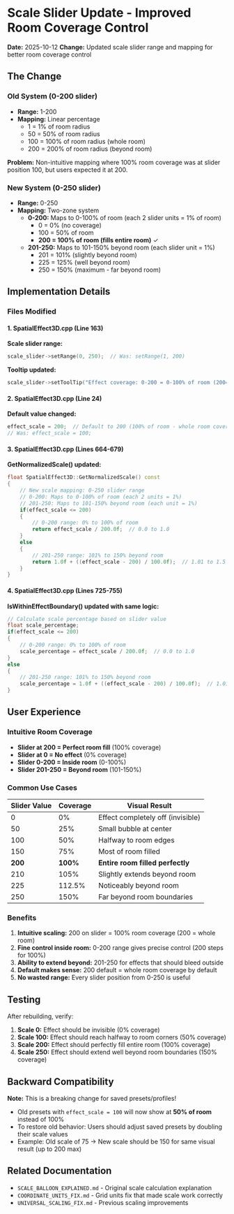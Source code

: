 # Scale Slider Update - Improved Room Coverage Control

**Date:** 2025-10-12
**Change:** Updated scale slider range and mapping for better room coverage control

## The Change

### Old System (0-200 slider)
- **Range:** 1-200
- **Mapping:** Linear percentage
  - 1 = 1% of room radius
  - 50 = 50% of room radius
  - 100 = 100% of room radius (whole room)
  - 200 = 200% of room radius (beyond room)

**Problem:** Non-intuitive mapping where 100% room coverage was at slider position 100, but users expected it at 200.

### New System (0-250 slider)
- **Range:** 0-250
- **Mapping:** Two-zone system
  - **0-200:** Maps to 0-100% of room (each 2 slider units = 1% of room)
    - 0 = 0% (no coverage)
    - 100 = 50% of room
    - **200 = 100% of room (fills entire room)** ✓
  - **201-250:** Maps to 101-150% beyond room (each slider unit = 1%)
    - 201 = 101% (slightly beyond room)
    - 225 = 125% (well beyond room)
    - 250 = 150% (maximum - far beyond room)

## Implementation Details

### Files Modified

#### 1. SpatialEffect3D.cpp (Line 163)
**Scale slider range:**
```cpp
scale_slider->setRange(0, 250);  // Was: setRange(1, 200)
```

**Tooltip updated:**
```cpp
scale_slider->setToolTip("Effect coverage: 0-200 = 0-100% of room (200=whole room), 201-250 = 101-150% (beyond room)");
```

#### 2. SpatialEffect3D.cpp (Line 24)
**Default value changed:**
```cpp
effect_scale = 200;  // Default to 200 (100% of room - whole room coverage)
// Was: effect_scale = 100;
```

#### 3. SpatialEffect3D.cpp (Lines 664-679)
**GetNormalizedScale() updated:**
```cpp
float SpatialEffect3D::GetNormalizedScale() const
{
    // New scale mapping: 0-250 slider range
    // 0-200: Maps to 0-100% of room (each 2 units = 1%)
    // 201-250: Maps to 101-150% beyond room (each unit = 1%)
    if(effect_scale <= 200)
    {
        // 0-200 range: 0% to 100% of room
        return effect_scale / 200.0f;  // 0.0 to 1.0
    }
    else
    {
        // 201-250 range: 101% to 150% beyond room
        return 1.0f + ((effect_scale - 200) / 100.0f);  // 1.01 to 1.5
    }
}
```

#### 4. SpatialEffect3D.cpp (Lines 725-755)
**IsWithinEffectBoundary() updated with same logic:**
```cpp
// Calculate scale percentage based on slider value
float scale_percentage;
if(effect_scale <= 200)
{
    // 0-200 range: 0% to 100% of room
    scale_percentage = effect_scale / 200.0f;  // 0.0 to 1.0
}
else
{
    // 201-250 range: 101% to 150% beyond room
    scale_percentage = 1.0f + ((effect_scale - 200) / 100.0f);  // 1.01 to 1.5
}
```

## User Experience

### Intuitive Room Coverage
- **Slider at 200 = Perfect room fill** (100% coverage)
- **Slider at 0 = No effect** (0% coverage)
- **Slider 0-200 = Inside room** (0-100%)
- **Slider 201-250 = Beyond room** (101-150%)

### Common Use Cases

| Slider Value | Coverage | Visual Result |
|--------------|----------|---------------|
| 0 | 0% | Effect completely off (invisible) |
| 50 | 25% | Small bubble at center |
| 100 | 50% | Halfway to room edges |
| 150 | 75% | Most of room filled |
| **200** | **100%** | **Entire room filled perfectly** |
| 210 | 105% | Slightly extends beyond room |
| 225 | 112.5% | Noticeably beyond room |
| 250 | 150% | Far beyond room boundaries |

### Benefits

1. **Intuitive scaling:** 200 on slider = 100% room coverage (200 = whole room)
2. **Fine control inside room:** 0-200 range gives precise control (200 steps for 100%)
3. **Ability to extend beyond:** 201-250 for effects that should bleed outside
4. **Default makes sense:** 200 default = whole room coverage by default
5. **No wasted range:** Every slider position from 0-250 is useful

## Testing

After rebuilding, verify:

1. **Scale 0:** Effect should be invisible (0% coverage)
2. **Scale 100:** Effect should reach halfway to room corners (50% coverage)
3. **Scale 200:** Effect should perfectly fill entire room (100% coverage)
4. **Scale 250:** Effect should extend well beyond room boundaries (150% coverage)

## Backward Compatibility

**Note:** This is a breaking change for saved presets/profiles!

- Old presets with `effect_scale = 100` will now show at **50% of room** instead of 100%
- To restore old behavior: Users should adjust saved presets by doubling their scale values
- Example: Old scale of 75 → New scale should be 150 for same visual result (up to 200 max)

## Related Documentation

- `SCALE_BALLOON_EXPLAINED.md` - Original scale calculation explanation
- `COORDINATE_UNITS_FIX.md` - Grid units fix that made scale work correctly
- `UNIVERSAL_SCALING_FIX.md` - Previous scaling improvements
